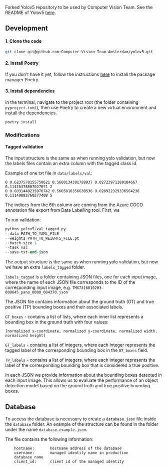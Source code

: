 Forked Yolov5 repository to be used by Computer Vision Team.
See the README of Yolov5 [here](YOLOv5_README.md).

## Development

#### 1. Clone the code

```bash
git clone git@github.com:Computer-Vision-Team-Amsterdam/yolov5.git
```

#### 2. Install Poetry
If you don't have it yet, follow the instructions [here](https://python-poetry.org/docs/#installation) to install the package manager Poetry.

#### 3. Install dependencies
In the terminal, navigate to the project root (the folder containing `pyproject.toml`), then use Poetry to create a new virtual environment and install the dependencies.

```bash
poetry install
```
### Modifications 

#### Tagged validation

The input structure is the same as when running yolo validation, but now the 
labels files contain an extra column with the tagged class id. 

Example of one txt file in `data/labels/val`:
```
0 0.6237570155750621 0.5660134381788937 0.02723971280184667 0.11326378807027071 2
0 0.6031440235076742 0.5605816356638536 0.020922329336564238 0.11149882760277408 5
```

The indices from the 6th column are coming from the Azure COCO annotation file
export from Data Labelling tool. First, we 

To run validation:

```python
python yolov5/val_tagged.py 
--data PATH_TO_YAML_FILE
--weights PATH_TO_WEIGHTS_FILE.pt
--batch-size 1
--task val
--save-txt-and-json
```
The output structure is the same as when running yolo validation, but now we have an extra 
`labels_tagged` folder.

`labels_tagged` is a folder containing JSON files, one for each input image, where the name of each JSON file 
corresponds to the ID of the corresponding input image, e.g. `TMX7316010203-000045_pano_0000_004370.json`


The JSON file contains information about the ground truth (GT) and true positive (TP) bounding boxes and their 
associated labels.

`GT_boxes` - contains a list of lists, where each inner list represents a bounding box in the ground truth with four 
values: 

`[normalized x-coordinate, normalized y-coordinate, normalized width, normalized height]`

`GT_labels` - contains a list of integers, where each integer represents the tagged label of the corresponding 
bounding box in the `GT_boxes` field.

`TP_labels` - contains a list of integers, where each integer represents the label of the corresponding bounding box 
that is considered a true positive.

In each JSON we provide information about the bounding boxes detected in each input image.
This allows us to evaluate the performance of an object detection model based on the ground truth and true positive 
bounding boxes.

## Database

To access the database is necessary to create a `database.json` file inside the `database` folder.
An example of the structure can be found in the folder under the name `database.example.json`.

The file contains the following information:
``` 
    hostname:       hostname address of the database
    username:       managed identity name in production
    database_name
    client_id:      client id of the managed identity
```
